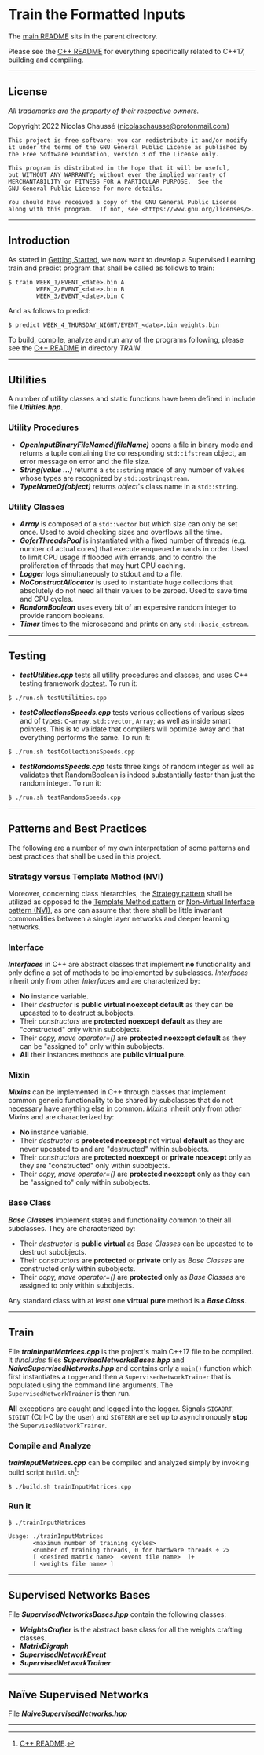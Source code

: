 # Train the Formatted Inputs

The [main README](../README.md) sits in the parent directory.

Please see the [C++ README](README_CPP.md) for everything specifically related to C++17, building and compiling.

---

## License

*All trademarks are the property of their respective owners.*

Copyright 2022 Nicolas Chaussé (nicolaschausse@protonmail.com)

    This project is free software: you can redistribute it and/or modify
    it under the terms of the GNU General Public License as published by
    the Free Software Foundation, version 3 of the License only.

    This program is distributed in the hope that it will be useful,
    but WITHOUT ANY WARRANTY; without even the implied warranty of
    MERCHANTABILITY or FITNESS FOR A PARTICULAR PURPOSE.  See the
    GNU General Public License for more details.

    You should have received a copy of the GNU General Public License
    along with this program.  If not, see <https://www.gnu.org/licenses/>.

---

## Introduction

As stated in [Getting Started](GETTING_STARTED.md), we now want to develop a Supervised Learning train and predict program that shall be called as follows to train:

```
$ train WEEK_1/EVENT_<date>.bin A
        WEEK_2/EVENT_<date>.bin B
        WEEK_3/EVENT_<date>.bin C
```

And as follows to predict:

```
$ predict WEEK_4_THURSDAY_NIGHT/EVENT_<date>.bin weights.bin
```

To build, compile, analyze and run any of the programs following, please see the [C++ README](README_CPP.md) in directory *TRAIN*.

---

## Utilities

A number of utility classes and static functions have been defined in include file ***Utilities.hpp***.

### Utility Procedures

* ***OpenInputBinaryFileNamed(fileName)*** opens a file in binary mode and returns a tuple containing the corresponding `std::ifstream` object, an error message on error and the file size.
* ***String(value ...)*** returns a `std::string` made of any number of values whose types are recognized by `std::ostringstream`.
* ***TypeNameOf(object)*** returns *object*'s class name in a `std::string`.

### Utility Classes

* ***Array*** is composed of a `std::vector` but which size can only be set once. Used to avoid checking sizes and overflows all the time.
* ***GoferThreadsPool*** is instantiated with a fixed number of threads (e.g. number of actual cores) that execute enqueued errands in order. Used to limit CPU usage if flooded with errands, and to control the proliferation of threads that may hurt CPU caching.
* ***Logger*** logs simultaneously to stdout and to a file.
* ***NoConstructAllocator*** is used to instantiate huge collections that absolutely do not need all their values to be zeroed. Used to save time and CPU cycles.
* ***RandomBoolean*** uses every bit of an expensive random integer to provide random booleans.
* ***Timer*** times to the microsecond and prints on any `std::basic_ostream`.

---

## Testing

* ***testUtilities.cpp*** tests all utility procedures and classes, and uses C++ testing framework [doctest](https://github.com/doctest/doctest). To run it:

```
$ ./run.sh testUtilities.cpp
```

* ***testCollectionsSpeeds.cpp*** tests various collections of various sizes and of types: `C-array`, `std::vector`, `Array`; as well as inside smart pointers. This is to validate that compilers will optimize away and that everything performs the same. To run it:

```
$ ./run.sh testCollectionsSpeeds.cpp
```

* ***testRandomsSpeeds.cpp*** tests three kings of random integer as well as validates that RandomBoolean is indeed substantially faster than just the random integer. To run it:

```
$ ./run.sh testRandomsSpeeds.cpp
```

---

## Patterns and Best Practices

The following are a number of my own interpretation of some patterns and best practices that shall be used in this project.

### Strategy versus Template Method (NVI)

Moreover, concerning class hierarchies, the [Strategy pattern](https://en.wikipedia.org/wiki/Strategy_pattern) shall be utilized as opposed to the [Template Method pattern](https://en.wikipedia.org/wiki/Template_method_pattern) or [Non-Virtual Interface pattern (NVI)](https://en.wikipedia.org/wiki/Non-virtual_interface_pattern), as one can assume that there shall be little invariant commonalities between a single layer networks and deeper learning networks.

### Interface

***Interfaces*** in C++ are abstract classes that implement **no** functionality and only define a set of methods to be implemented by subclasses. *Interfaces* inherit only from other *Interfaces* and are characterized by:

* **No** instance variable.
* Their *destructor* is **public virtual noexcept default** as they can be upcasted to to destruct subobjects.
* Their *constructors* are **protected noexcept default** as they are "constructed" only within subobjects.
* Their *copy, move operator=()* are **protected noexcept default** as they can be "assigned to" only within subobjects.
* **All** their instances methods are **public virtual pure**.

### Mixin

***Mixins*** can be implemented in C++ through classes that implement common generic functionality to be shared by subclasses that do not necessary have anything else in common. *Mixins* inherit only from other *Mixins* and are characterized by:

* **No** instance variable.
* Their *destructor* is **protected noexcept** not virtual **default** as they are never upcasted to and are "destructed" within subobjects.
* Their *constructors* are **protected noexcept** or **private noexcept** only as they are "constructed" only within subobjects.
* Their *copy, move operator=()* are **protected noexcept** only as they can be "assigned to" only within subobjects.

### Base Class

***Base Classes*** implement states and functionality common to their all subclasses. They are characterized by:

* Their *destructor* is **public virtual** as *Base Classes* can be upcasted to to destruct subobjects.
* Their *constructors* are **protected** or **private** only as *Base Classes* are constructed only within subobjects.
* Their *copy, move operator=()* are **protected** only as *Base Classes* are assigned to only within subobjects.

Any standard class with at least one **virtual pure** method is a ***Base Class***.

---

## Train

File ***trainInputMatrices.cpp*** is the project's main C++17 file to be compiled. It *#includes* files ***SupervisedNetworksBases.hpp*** and ***NaiveSupervisedNetworks.hpp*** and contains only a `main()` function which first instantiates a `Logger`and then a `SupervisedNetworkTrainer` that is populated using the command line arguments. The `SupervisedNetworkTrainer` is then run.

**All** exceptions are caught and logged into the logger. Signals `SIGABRT`, `SIGINT` (Ctrl-C by the user) and `SIGTERM` are set up to asynchronously **stop** the `SupervisedNetworkTrainer`.

### Compile and Analyze

***trainInputMatrices.cpp*** can be compiled and analyzed simply by invoking build script `build.sh`[^1]:

[^1]: [C++ README](README_CPP.md).

```
$ ./build.sh trainInputMatrices.cpp
```

### Run it

```
$ ./trainInputMatrices

Usage: ./trainInputMatrices
       <maximum number of training cycles>
       <number of training threads, 0 for hardware threads ÷ 2>
       [ <desired matrix name>  <event file name>  ]+
       [ <weights file name> ]

```

---

## Supervised Networks Bases

File ***SupervisedNetworksBases.hpp*** contain the following classes:

* ***WeightsCrafter*** is the abstract base class for all the weights crafting classes. 
* ***MatrixDigraph***
* ***SupervisedNetworkEvent***
* ***SupervisedNetworkTrainer***



---

## Naïve Supervised Networks

File ***NaiveSupervisedNetworks.hpp***

---